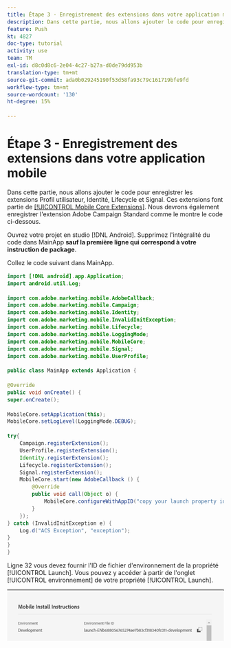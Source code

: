 ```yaml
---
title: Étape 3 - Enregistrement des extensions dans votre application mobile
description: Dans cette partie, nous allons ajouter le code pour enregistrer les extensions UserProfile, Identity, Lifecycle et Signal.
feature: Push
kt: 4827
doc-type: tutorial
activity: use
team: TM
exl-id: d8c0d8c6-2e04-4c27-b27a-d0de79dd953b
translation-type: tm+mt
source-git-commit: ada0b029245190f53d58fa93c79c161719bfe9fd
workflow-type: tm+mt
source-wordcount: '130'
ht-degree: 15%

---
```


# Étape 3 - Enregistrement des extensions dans votre application mobile

Dans cette partie, nous allons ajouter le code pour enregistrer les extensions Profil utilisateur, Identité, Lifecycle et Signal. Ces extensions font partie de [[!UICONTROL Mobile Core Extensions]](https://aep-sdks.gitbook.io/docs/using-mobile-extensions/mobile-core). Nous devrons également enregistrer l&#39;extension Adobe Campaign Standard comme le montre le code ci-dessous.

Ouvrez votre projet en studio [!DNL Android]. Supprimez l&#39;intégralité du code dans MainApp **sauf la première ligne qui correspond à votre instruction de package**.

Collez le code suivant dans MainApp.

<!--
Removed `{.line-numbers}` below
-->

```java
import [!DNL android].app.Application;
import android.util.Log;

import com.adobe.marketing.mobile.AdobeCallback;
import com.adobe.marketing.mobile.Campaign;
import com.adobe.marketing.mobile.Identity;
import com.adobe.marketing.mobile.InvalidInitException;
import com.adobe.marketing.mobile.Lifecycle;
import com.adobe.marketing.mobile.LoggingMode;
import com.adobe.marketing.mobile.MobileCore;
import com.adobe.marketing.mobile.Signal;
import com.adobe.marketing.mobile.UserProfile;

public class MainApp extends Application {

@Override
public void onCreate() {
super.onCreate();

MobileCore.setApplication(this);
MobileCore.setLogLevel(LoggingMode.DEBUG);

try{
    Campaign.registerExtension();
    UserProfile.registerExtension();
    Identity.registerExtension();
    Lifecycle.registerExtension();
    Signal.registerExtension();
    MobileCore.start(new AdobeCallback () {
        @Override
        public void call(Object o) {
            MobileCore.configureWithAppID("copy your launch property id here");
        }
    });
} catch (InvalidInitException e) {
    Log.d("ACS Exception", "exception");
}
}
}
```

Ligne 32 vous devez fournir l&#39;ID de fichier d&#39;environnement de la propriété [!UICONTROL  Launch]. Vous pouvez y accéder à partir de l&#39;onglet [!UICONTROL environnement] de votre propriété [!UICONTROL Launch].

![launch-id](assets/launch-id-property.PNG)
